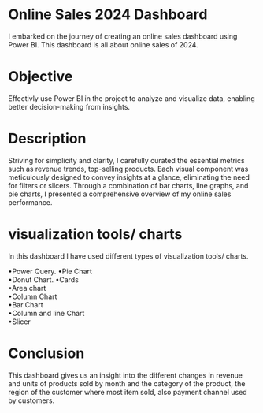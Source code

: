 # Online Sales 2024 Dashboard 
I embarked on the journey of creating an online sales dashboard using Power BI. 
This dashboard is all about online sales of 2024.

# Objective 
Effectivly use Power BI in the project to analyze and visualize data, enabling better decision-making from insights.

# Description 
Striving for simplicity and clarity, I carefully curated the essential metrics such as revenue trends, top-selling products. Each visual component was meticulously designed to convey insights at a glance, eliminating the need for filters or slicers. Through a combination of bar charts, line graphs, and pie charts, I presented a comprehensive overview of my online sales performance.


# visualization tools/ charts
In this dashboard I have used different types of visualization tools/ charts.

•Power Query. 
•Pie Chart   
•Donut Chart. 
•Cards   
•Area chart   
•Column Chart    
•Bar Chart    
•Column and line Chart    
•Slicer    

# Conclusion
This dashboard gives us an insight into the different changes in revenue and units of products sold by month and the category of the product, the region of the customer where most item sold, also payment channel used by customers.




